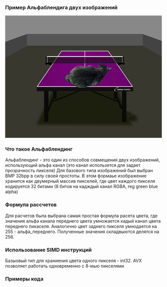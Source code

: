 ### Пример Альфаблендига двух изображений
![Example of blending two bmp pictures](examples/blend.png)

### Что такое Альфаблендинг
Альфаблендинг - это один из способов совмещения двух изображений, использующий альфа канал (это канал использется для задает прозрачность пикселя)
Для базового типа изображений был выбран BMP 32bpp в силу своей простоты. В этом формаье изображение хранится как двумерный массив пикселей, где цвет каждого пикселя кодируется 32 битами (8 битов на кадждый канал RGBA, reg green blue alpha)

### Формула рассчетов
Для расчетов была выбрана самая простая формула расета цвета, где значения альфа канала переднего цвета умножается кадый канал цвета переднего пикаселя. Аналогично цвет заднего пикселя умнодается на 255 - альфа_переднего. Полученные значения складвыются делятся на 256.

### Использование SIMD инструкций
Базыовый тип для храниения цвета одного пикселя - int32. AVX позволяет работать одновременно с 8-мью пикселями

### Примеры кода
